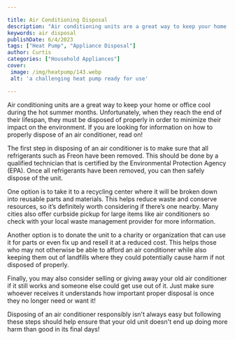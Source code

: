 ```yaml
---

title: Air Conditioning Disposal
description: "Air conditioning units are a great way to keep your home or office cool during the hot summer months. Unfortunately, when they rea...learn more about it now"
keywords: air disposal
publishDate: 6/4/2023
tags: ["Heat Pump", "Appliance Disposal"]
author: Curtis
categories: ["Household Appliances"]
cover: 
 image: /img/heatpump/143.webp
 alt: 'a challenging heat pump ready for use'

---
```


Air conditioning units are a great way to keep your home or office cool during the hot summer months. Unfortunately, when they reach the end of their lifespan, they must be disposed of properly in order to minimize their impact on the environment. If you are looking for information on how to properly dispose of an air conditioner, read on!

The first step in disposing of an air conditioner is to make sure that all refrigerants such as Freon have been removed. This should be done by a qualified technician that is certified by the Environmental Protection Agency (EPA). Once all refrigerants have been removed, you can then safely dispose of the unit.

One option is to take it to a recycling center where it will be broken down into reusable parts and materials. This helps reduce waste and conserve resources, so it’s definitely worth considering if there’s one nearby. Many cities also offer curbside pickup for large items like air conditioners so check with your local waste management provider for more information. 

Another option is to donate the unit to a charity or organization that can use it for parts or even fix up and resell it at a reduced cost. This helps those who may not otherwise be able to afford an air conditioner while also keeping them out of landfills where they could potentially cause harm if not disposed of properly. 

Finally, you may also consider selling or giving away your old air conditioner if it still works and someone else could get use out of it. Just make sure whoever receives it understands how important proper disposal is once they no longer need or want it! 

Disposing of an air conditioner responsibly isn't always easy but following these steps should help ensure that your old unit doesn't end up doing more harm than good in its final days!
